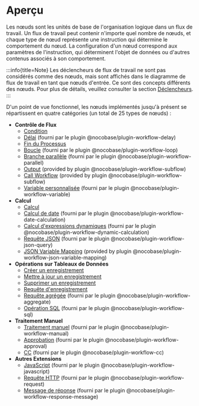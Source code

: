 # Aperçu

Les nœuds sont les unités de base de l'organisation logique dans un flux de travail. Un flux de travail peut contenir n'importe quel nombre de nœuds, et chaque type de nœud représente une instruction qui détermine le comportement du nœud. La configuration d'un nœud correspond aux paramètres de l'instruction, qui déterminent l'objet de données ou d'autres contenus associés à son comportement.

:::info{title=Note}
Les déclencheurs de flux de travail ne sont pas considérés comme des nœuds, mais sont affichés dans le diagramme de flux de travail en tant que nœuds d'entrée. Ce sont des concepts différents des nœuds. Pour plus de détails, veuillez consulter la section [Déclencheurs](../triggers/index.md).
:::

D'un point de vue fonctionnel, les nœuds implémentés jusqu'à présent se répartissent en quatre catégories (un total de 25 types de nœuds) :

- **Contrôle de Flux**
  - [Condition](./condition.md)
  - [Délai](./delay.md) (fourni par le plugin @nocobase/plugin-workflow-delay)
  - [Fin du Processus](./end.md)
  - [Boucle](./loop.md) (fourni par le plugin @nocobase/plugin-workflow-loop)
  - [Branche parallèle](./parallel.md) (fourni par le plugin @nocobase/plugin-workflow-parallel)
  - [Output](./output.md) (provided by plugin @nocobase/plugin-workflow-subflow)
  - [Call Workflow](./subflow.md) (provided by plugin @nocobase/plugin-workflow-subflow)
  - [Variable personnalisée](./variable.md) (fourni par le plugin @nocobase/plugin-workflow-variable)
- **Calcul**
  - [Calcul](./calculation.md)
  - [Calcul de date](./date-calculation.md) (fourni par le plugin @nocobase/plugin-workflow-date-calculation)
  - [Calcul d'expressions dynamiques](./dynamic-calculation.md) (fourni par le plugin @nocobase/plugin-workflow-dynamic-calculation)
  - [Requête JSON](./json-query.md) (fourni par le plugin @nocobase/plugin-workflow-json-query)
  - [JSON Variable Mapping](./json-variable-mapping.md) (provided by plugin @nocobase/plugin-workflow-json-variable-mapping)
- **Opérations sur Tableaux de Données**
  - [Créer un enregistrement](./create.md)
  - [Mettre à jour un enregistrement](./update.md)
  - [Supprimer un enregistrement](./destroy.md)
  - [Requête d'enregistrement](./query.md)
  - [Requête agrégée](./aggregate.md) (fourni par le plugin @nocobase/plugin-workflow-aggregate)
  - [Opération SQL](./sql.md) (fourni par le plugin @nocobase/plugin-workflow-sql)
- **Traitement Manuel**
  - [Traitement manuel](./manual.md) (fourni par le plugin @nocobase/plugin-workflow-manual)
  - [Approbation](./approval.md) (fourni par le plugin @nocobase/plugin-workflow-approval)
  - [CC](./cc.md) (fourni par le plugin @nocobase/plugin-workflow-cc)
- **Autres Extensions**
  - [JavaScript](./javascript.md) (fourni par le plugin @nocobase/plugin-workflow-javascript)
  - [Requête HTTP](./request.md) (fourni par le plugin @nocobase/plugin-workflow-request)
  - [Message de réponse](./response-message.md) (fourni par le plugin @nocobase/plugin-workflow-response-message)

